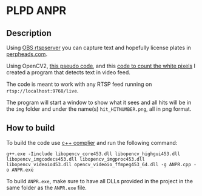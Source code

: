 # PLPD ANPR

## Description

Using [OBS rtspserver](https://obsproject.com/forum/resources/obs-rtspserver.1037/) you can capture text and hopefully license plates in [perpheads.com](https://perpheads.com/).

Using OpenCV2, [this pseudo code](https://stackoverflow.com/a/37523538), and this [code to count the white pixels](https://stackoverflow.com/a/53584482) I created a program that detects text 
in video feed.

The code is meant to work with any RTSP feed running on ```rtsp://localhost:9768/live```.

The program will start a window to show what it sees and all hits will be in the ```img``` folder and under the name(s) ```hit_HITNUMBER.png```, all in png format.

## How to build

To build the code use [c++ complier](https://jmeubank.github.io/tdm-gcc/download/) and run the following command:

```g++.exe -Iinclude libopencv_core453.dll libopencv_highgui453.dll libopencv_imgcodecs453.dll libopencv_imgproc453.dll libopencv_videoio453.dll opencv_videoio_ffmpeg453_64.dll -g ANPR.cpp -o ANPR.exe```

To build ```ANPR.exe```, make sure to have all DLLs provided in the project in the same folder as the ```ANPR.exe``` file.